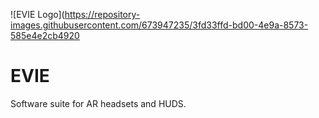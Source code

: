 ![EVIE Logo](https://repository-images.githubusercontent.com/673947235/3fd33ffd-bd00-4e9a-8573-585e4e2cb4920

# EVIE
Software suite for AR headsets and HUDS.
